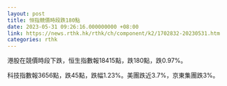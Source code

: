 ```yaml
---
layout: post
title: 恒指競價時段跌180點
date: 2023-05-31 09:26:16.000000000 +08:00
link: https://news.rthk.hk/rthk/ch/component/k2/1702832-20230531.htm
categories: rthk
---
```


港股在競價時段下跌，恒生指數報18415點，跌180點，跌0.97%。

科技指數報3656點，跌45點，跌幅1.23%。美團跌近3.7%，京東集團跌3%。
